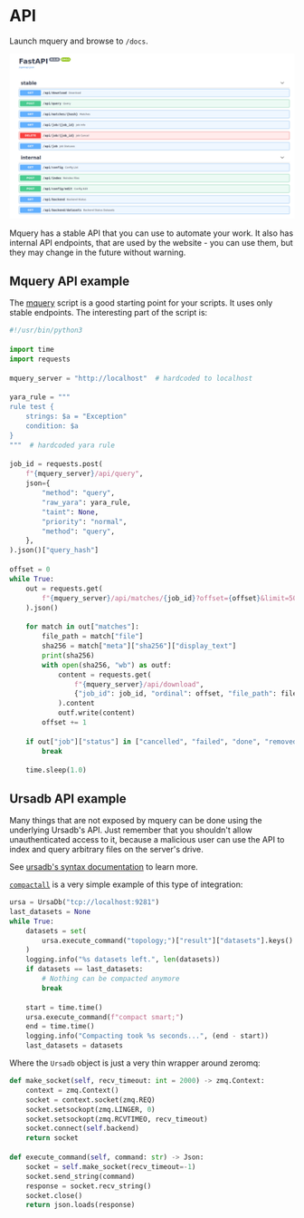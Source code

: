 # API

Launch mquery and browse to `/docs`.

![](./swagger.png?raw=true)

Mquery has a stable API that you can use to automate your work. It also
has internal API endpoints, that are used by the website - you can use them,
but they may change in the future without warning.

## Mquery API example

The [mquery](https://github.com/CERT-Polska/mquery/utils/mquery.py) script
is a good starting point for your scripts. It uses only stable endpoints.
The interesting part of the script is:

```python
#!/usr/bin/python3

import time
import requests

mquery_server = "http://localhost"  # hardcoded to localhost

yara_rule = """
rule test {
    strings: $a = "Exception"
    condition: $a
}
"""  # hardcoded yara rule

job_id = requests.post(
    f"{mquery_server}/api/query",
    json={
        "method": "query",
        "raw_yara": yara_rule,
        "taint": None,
        "priority": "normal",
        "method": "query",
    },
).json()["query_hash"]

offset = 0
while True:
    out = requests.get(
        f"{mquery_server}/api/matches/{job_id}?offset={offset}&limit=50"
    ).json()

    for match in out["matches"]:
        file_path = match["file"]
        sha256 = match["meta"]["sha256"]["display_text"]
        print(sha256)
        with open(sha256, "wb") as outf:
            content = requests.get(
                f"{mquery_server}/api/download",
                {"job_id": job_id, "ordinal": offset, "file_path": file_path,},
            ).content
            outf.write(content)
        offset += 1

    if out["job"]["status"] in ["cancelled", "failed", "done", "removed"]:
        break

    time.sleep(1.0)
```

## Ursadb API example

Many things that are not exposed by mquery can be done using the underlying
Ursadb's API. Just remember that you shouldn't allow unauthenticated access to it,
because a malicious user can use the API to index and query arbitrary files on the
server's drive.

See [ursadb's syntax documentation](https://cert-polska.github.io/ursadb/docs/syntax.html)
to learn more.

[`compactall`](https://github.com/CERT-Polska/mquery/blob/master/src/utils/compactall.py)
is a very simple example of this type of integration:

```python
ursa = UrsaDb("tcp://localhost:9281")
last_datasets = None
while True:
    datasets = set(
        ursa.execute_command("topology;")["result"]["datasets"].keys()
    )
    logging.info("%s datasets left.", len(datasets))
    if datasets == last_datasets:
        # Nothing can be compacted anymore
        break

    start = time.time()
    ursa.execute_command(f"compact smart;")
    end = time.time()
    logging.info("Compacting took %s seconds...", (end - start))
    last_datasets = datasets
```

Where the `Ursadb` object is just a very thin wrapper around zeromq:

```python
def make_socket(self, recv_timeout: int = 2000) -> zmq.Context:
    context = zmq.Context()
    socket = context.socket(zmq.REQ)
    socket.setsockopt(zmq.LINGER, 0)
    socket.setsockopt(zmq.RCVTIMEO, recv_timeout)
    socket.connect(self.backend)
    return socket

def execute_command(self, command: str) -> Json:
    socket = self.make_socket(recv_timeout=-1)
    socket.send_string(command)
    response = socket.recv_string()
    socket.close()
    return json.loads(response)
```
